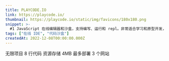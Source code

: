 ```yaml
---
title: PLAYCODE.IO
link: https://playcode.io/
thumbnail: https://playcode.io/static/img/favicons/180x180.png
snippet: >-
  #1 JavaScript 在线编辑器和沙盒，支持编写、运行和 repl。非常适合学习和原型开发，快速且易用。
tags: ["在线 IDE", "代码沙盒"]
createdAt: 2022-12-08T00:00:00.000Z
---
```

无限项目
8 行代码
资源存储 4MB
最多部署 3 个网站